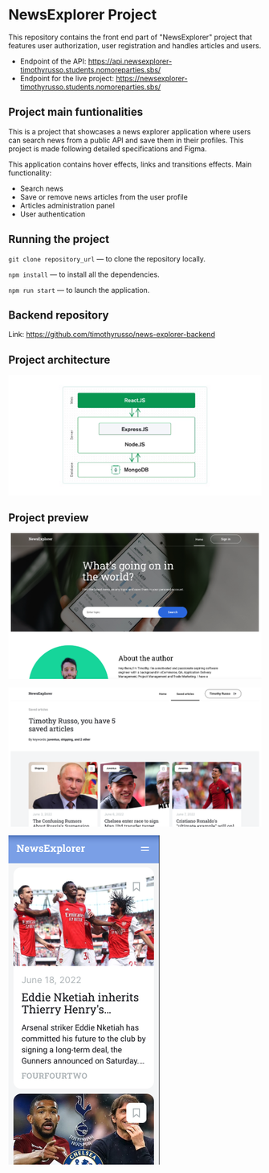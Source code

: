 # NewsExplorer Project

This repository contains the front end part of "NewsExplorer" project that features user authorization, user registration and handles articles and users.

- Endpoint of the API: https://api.newsexplorer-timothyrusso.students.nomoreparties.sbs/
- Endpoint for the live project: https://newsexplorer-timothyrusso.students.nomoreparties.sbs/

## Project main funtionalities

This is a project that showcases a news explorer application where users can search news from a public API and save them in their profiles. This project is made following detailed specifications and Figma.

This application contains hover effects, links and transitions effects. Main functionality:

- Search news
- Save or remove news articles from the user profile
- Articles administration panel
- User authentication

## Running the project

`git clone repository_url` — to clone the repository locally.

`npm install` — to install all the dependencies.

`npm run start` — to launch the application.

## Backend repository

Link: https://github.com/timothyrusso/news-explorer-backend

## Project architecture

![Architecture](https://raw.githubusercontent.com/timothyrusso/news-explorer-frontend/main/src/images/architecture.png)

## Project preview

![Preview1](https://raw.githubusercontent.com/timothyrusso/news-explorer-frontend/main/src/images/preview1.png)

![Preview2](https://raw.githubusercontent.com/timothyrusso/news-explorer-frontend/main/src/images/preview2.png)

![Preview3](https://raw.githubusercontent.com/timothyrusso/news-explorer-frontend/main/src/images/preview3.png)
